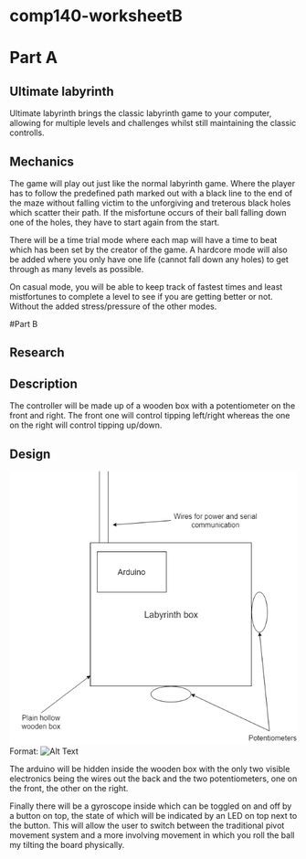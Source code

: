 # comp140-worksheetB

# Part A

## Ultimate labyrinth
Ultimate labyrinth brings the classic labyrinth game to your computer, allowing for multiple levels and challenges whilst still maintaining the classic controlls.

## Mechanics
The game will play out just like the normal labyrinth game. Where the player has to follow the predefined path marked out with a black line to the end of the maze without falling victim to the unforgiving and treterous black holes which scatter their path. If the misfortune occurs of their ball falling down one of the holes, they have to start again from the start.

There will be a time trial mode where each map will have a time to beat which has been set by the creator of the game. A hardcore mode will also be added where you only have one life (cannot fall down any holes) to get through as many levels as possible. 

On casual mode, you will be able to keep track of fastest times and least mistfortunes to complete a level to see if you are getting better or not. Without the added stress/pressure of the other modes.

#Part B

## Research


## Description
The controller will be made up of a wooden box with a potentiometer on the front and right. The front one will control tipping left/right whereas the one on the right will control tipping up/down.

## Design
![ControllerConcept](ControllerConcept.png)
Format: ![Alt Text](url)

The arduino will be hidden inside the wooden box with the only two visible electronics being the wires out the back and the two potentiometers, one on the front, the other on the right.

Finally there will be a gyroscope inside which can be toggled on and off by a button on top, the state of which will be indicated by an LED on top next to the button. This will allow the user to switch between the traditional pivot movement system and a more involving movement in which you roll the ball my tilting the board physically.
